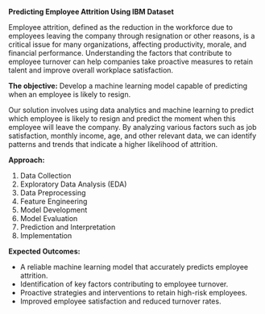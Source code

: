 **Predicting Employee Attrition Using IBM Dataset**

Employee attrition, defined as the reduction in the workforce due to employees leaving the company through resignation or other reasons, is a critical issue for many organizations, affecting productivity, morale, and financial performance. Understanding the factors that contribute to employee turnover can help companies take proactive measures to retain talent and improve overall workplace satisfaction.

**The objective:** Develop a machine learning model capable of predicting when an employee is likely to resign.

Our solution involves using data analytics and machine learning to predict which employee is likely to resign and predict the moment when this employee will leave the company. By analyzing various factors such as job satisfaction, monthly income, age, and other relevant data, we can identify patterns and trends that indicate a higher likelihood of attrition.

**Approach:**
1.   Data Collection
2.   Exploratory Data Analysis (EDA)
3.   Data Preprocessing
4.   Feature Engineering
5.   Model Development
6.   Model Evaluation
7.   Prediction and Interpretation
8.   Implementation

**Expected Outcomes:**
*   A reliable machine learning model that accurately predicts employee attrition.
*   Identification of key factors contributing to employee turnover.
*   Proactive strategies and interventions to retain high-risk employees.
*   Improved employee satisfaction and reduced turnover rates.
